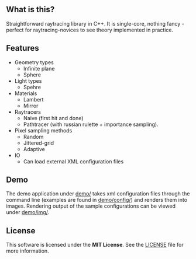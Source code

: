 ## What is this?

Straightforward raytracing library in C++. It is single-core, nothing fancy - perfect for raytracing-novices to see theory implemented in practice. 

## Features

 * Geometry types
   * Infinite plane
   * Sphere
 * Light types
   * Spehre
 * Materials
   * Lambert
   * Mirror
 * Raytracers
   * Naive (first hit and done)
   * Pathtracer (with russian rulette + importance sampling).
 * Pixel sampling methods
   * Random
   * Jittered-grid
   * Adaptive
 * IO
   * Can load external XML configuration files
 
## Demo

The demo application under [demo/](demo/) takes xml configuration files through the command line (examples are found in [demo/config/](demo/config/)) and renders them into images. Rendering output of the sample configurations can be viewed under [demo/img/](demo/img/).

## License

This software is licensed under the **MIT License**. See the [LICENSE](LICENSE.txt) file for more information.

